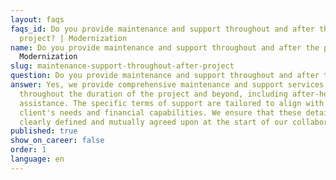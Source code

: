 ```yaml
---
layout: faqs
faqs_id: Do you provide maintenance and support throughout and after the
  project? | Modernization
name: Do you provide maintenance and support throughout and after the project? |
  Modernization
slug: maintenance-support-throughout-after-project
question: Do you provide maintenance and support throughout and after the project?
answer: Yes, we provide comprehensive maintenance and support services
  throughout the duration of the project and beyond, including after-hours
  assistance. The specific terms of support are tailored to align with each
  client's needs and financial capabilities. We ensure that these details are
  clearly defined and mutually agreed upon at the start of our collaboration.
published: true
show_on_career: false
order: 1
language: en
---
```

